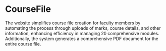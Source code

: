 # CourseFile
The website simplifies course file creation for faculty members by automating the process through uploads of marks, course details, and other information, enhancing efficiency in managing 20 comprehensive modules. Additionally, the system generates a comprehensive PDF document for the entire course file.
